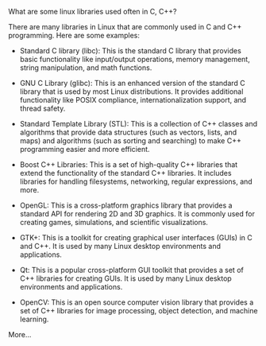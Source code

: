 What are some linux libraries used often in C, C++?


There are many libraries in Linux that are commonly used in C and C++ programming. Here are some examples:

 *   Standard C library (libc): This is the standard C library that provides basic functionality like input/output operations, memory management, string manipulation, and math functions.

 *   GNU C Library (glibc): This is an enhanced version of the standard C library that is used by most Linux distributions. It provides additional functionality like POSIX compliance, internationalization support, and thread safety.

 *   Standard Template Library (STL): This is a collection of C++ classes and algorithms that provide data structures (such as vectors, lists, and maps) and algorithms (such as sorting and searching) to make C++ programming easier and more efficient.

 *    Boost C++ Libraries: This is a set of high-quality C++ libraries that extend the functionality of the standard C++ libraries. It includes libraries for handling filesystems, networking, regular expressions, and more.

 *   OpenGL: This is a cross-platform graphics library that provides a standard API for rendering 2D and 3D graphics. It is commonly used for creating games, simulations, and scientific visualizations.

 *   GTK+: This is a toolkit for creating graphical user interfaces (GUIs) in C and C++. It is used by many Linux desktop environments and applications.

 *   Qt: This is a popular cross-platform GUI toolkit that provides a set of C++ libraries for creating GUIs. It is used by many Linux desktop environments and applications.

 *   OpenCV: This is an open source computer vision library that provides a set of C++ libraries for image processing, object detection, and machine learning.

More...
